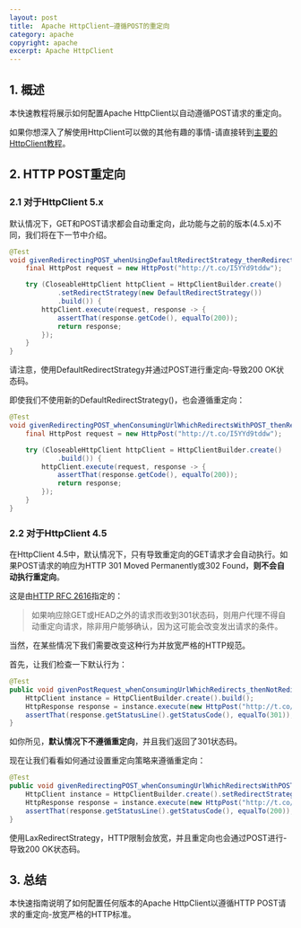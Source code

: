 ```yaml
---
layout: post
title:  Apache HttpClient–遵循POST的重定向
category: apache
copyright: apache
excerpt: Apache HttpClient
---
```


## 1. 概述

本快速教程将展示如何配置Apache HttpClient以自动遵循POST请求的重定向。

如果你想深入了解使用HttpClient可以做的其他有趣的事情-请直接转到[主要的HttpClient教程](https://www.baeldung.com/httpclient-guide)。

## 2. HTTP POST重定向

### 2.1 对于HttpClient 5.x

默认情况下，GET和POST请求都会自动重定向，此功能与之前的版本(4.5.x)不同，我们将在下一节中介绍。

```java
@Test
void givenRedirectingPOST_whenUsingDefaultRedirectStrategy_thenRedirected() throws IOException {
    final HttpPost request = new HttpPost("http://t.co/I5YYd9tddw");

    try (CloseableHttpClient httpClient = HttpClientBuilder.create()
            .setRedirectStrategy(new DefaultRedirectStrategy())
            .build()) {
        httpClient.execute(request, response -> {
            assertThat(response.getCode(), equalTo(200));
            return response;
        });
    }
}
```

请注意，使用DefaultRedirectStrategy并通过POST进行重定向-导致200 OK状态码。

即使我们不使用新的DefaultRedirectStrategy()，也会遵循重定向：

```java
@Test
void givenRedirectingPOST_whenConsumingUrlWhichRedirectsWithPOST_thenRedirected() throws IOException {
    final HttpPost request = new HttpPost("http://t.co/I5YYd9tddw");

    try (CloseableHttpClient httpClient = HttpClientBuilder.create()
            .build()) {
        httpClient.execute(request, response -> {
            assertThat(response.getCode(), equalTo(200));
            return response;
        });
    }
}
```

### 2.2 对于HttpClient 4.5

在HttpClient 4.5中，默认情况下，只有导致重定向的GET请求才会自动执行。如果POST请求的响应为HTTP 301 Moved Permanently或302 Found，**则不会自动执行重定向**。

这是由[HTTP RFC 2616](http://www.w3.org/Protocols/rfc2616/rfc2616-sec10.html#sec10.3)指定的：

> 如果响应除GET或HEAD之外的请求而收到301状态码，则用户代理不得自动重定向请求，除非用户能够确认，因为这可能会改变发出请求的条件。

当然，在某些情况下我们需要改变这种行为并放宽严格的HTTP规范。

首先，让我们检查一下默认行为：

```java
@Test
public void givenPostRequest_whenConsumingUrlWhichRedirects_thenNotRedirected() throws ClientProtocolException, IOException {
    HttpClient instance = HttpClientBuilder.create().build();
    HttpResponse response = instance.execute(new HttpPost("http://t.co/I5YYd9tddw"));
    assertThat(response.getStatusLine().getStatusCode(), equalTo(301));
}
```

如你所见，**默认情况下不遵循重定向**，并且我们返回了301状态码。

现在让我们看看如何通过设置重定向策略来遵循重定向：

```java
@Test
public void givenRedirectingPOST_whenConsumingUrlWhichRedirectsWithPOST_thenRedirected() throws ClientProtocolException, IOException {
    HttpClient instance = HttpClientBuilder.create().setRedirectStrategy(new LaxRedirectStrategy()).build();
    HttpResponse response = instance.execute(new HttpPost("http://t.co/I5YYd9tddw"));
    assertThat(response.getStatusLine().getStatusCode(), equalTo(200));
}
```

使用LaxRedirectStrategy，HTTP限制会放宽，并且重定向也会通过POST进行-导致200 OK状态码。

## 3. 总结

本快速指南说明了如何配置任何版本的Apache HttpClient以遵循HTTP POST请求的重定向-放宽严格的HTTP标准。